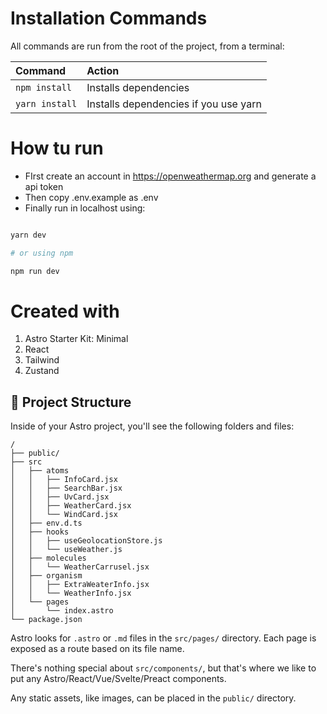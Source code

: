 # Installation Commands

All commands are run from the root of the project, from a terminal:

| Command        | Action                                |
| :------------- | :------------------------------------ |
| `npm install`  | Installs dependencies                 |
| `yarn install` | Installs dependencies if you use yarn |

# How tu run

- FIrst create an account in https://openweathermap.org and generate a api token
- Then copy .env.example as .env
- Finally run in localhost using:

```bash

yarn dev

# or using npm

npm run dev

```

# Created with

1. Astro Starter Kit: Minimal
2. React
3. Tailwind
4. Zustand

## 🚀 Project Structure

Inside of your Astro project, you'll see the following folders and files:

```text
/
├── public/
├── src
│   ├── atoms
│   │   ├── InfoCard.jsx
│   │   ├── SearchBar.jsx
│   │   ├── UvCard.jsx
│   │   ├── WeatherCard.jsx
│   │   └── WindCard.jsx
│   ├── env.d.ts
│   ├── hooks
│   │   ├── useGeolocationStore.js
│   │   └── useWeather.js
│   ├── molecules
│   │   └── WeatherCarrusel.jsx
│   ├── organism
│   │   ├── ExtraWeaterInfo.jsx
│   │   └── WeatherInfo.jsx
│   └── pages
│       └── index.astro
└── package.json
```

Astro looks for `.astro` or `.md` files in the `src/pages/` directory. Each page is exposed as a route based on its file name.

There's nothing special about `src/components/`, but that's where we like to put any Astro/React/Vue/Svelte/Preact components.

Any static assets, like images, can be placed in the `public/` directory.
